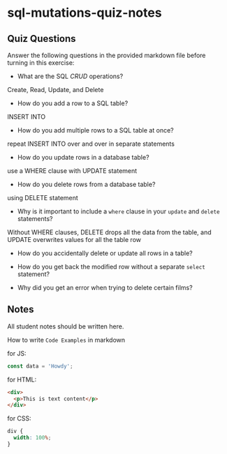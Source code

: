 # sql-mutations-quiz-notes

## Quiz Questions

Answer the following questions in the provided markdown file before turning in this exercise:

- What are the SQL _CRUD_ operations?

Create, Read, Update, and Delete

- How do you add a row to a SQL table?

INSERT INTO

- How do you add multiple rows to a SQL table at once?

repeat INSERT INTO over and over in separate statements

- How do you update rows in a database table?

use a WHERE clause with UPDATE statement

- How do you delete rows from a database table?

using DELETE statement

- Why is it important to include a `where` clause in your `update` and `delete` statements?

Without WHERE clauses, DELETE drops all the data from the table, and UPDATE overwrites values for all the table row

- How do you accidentally delete or update all rows in a table?

- How do you get back the modified row without a separate `select` statement?

- Why did you get an error when trying to delete certain films?

## Notes

All student notes should be written here.

How to write `Code Examples` in markdown

for JS:

```javascript
const data = 'Howdy';
```

for HTML:

```html
<div>
  <p>This is text content</p>
</div>
```

for CSS:

```css
div {
  width: 100%;
}
```
